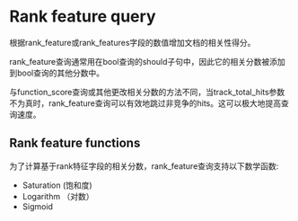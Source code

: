 # Rank feature query
根据rank_feature或rank_features字段的数值增加文档的相关性得分。

rank_feature查询通常用在bool查询的should子句中，因此它的相关分数被添加到bool查询的其他分数中。

与function_score查询或其他更改相关分数的方法不同，当track_total_hits参数不为真时，rank_feature查询可以有效地跳过非竞争的hits。这可以极大地提高查询速度。

## Rank feature functions
为了计算基于rank特征字段的相关分数，rank_feature查询支持以下数学函数:
* Saturation (饱和度)
* Logarithm （对数）
* Sigmoid